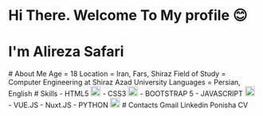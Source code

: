 <h1> Hi There. <strong>Welcome To My profile</strong> 😊 </h1>
<h1> I'm <strong> Alireza Safari </strong> </h2>
# About Me
Age = 18
Location = Iran, Fars, Shiraz
Field of Study = Computer Engineering at Shiraz Azad University
Languages = Persian, English 
# Skills
- HTML5 <img alt="html_logo" src="https://github.com/Alireza0sfr/AboutMe/blob/main/assets/images/html.png" width="20" height="20">
- CSS3 <img alt="css_logo" src="https://github.com/Alireza0sfr/AboutMe/blob/main/assets/images/css.png" width="20" height="20">
    - BOOTSTRAP 5
- JAVASCRIPT <img alt="js_logo" src="https://github.com/Alireza0sfr/AboutMe/blob/main/assets/images/js.png" width="20" height="20">
    - VUE.JS 
    - Nuxt.JS
- PYTHON <img alt="py_logo" src="https://github.com/Alireza0sfr/AboutMe/blob/main/assets/images/python.png" width="20" height="20">
# Contacts
Gmail <src="alireza.safaree@gmail.com">
Linkedin <src="https://www.linkedin.com/in/alireza-safari-3b23231bb/">
Ponisha <src="https://ponisha.ir/profile/alireza.safari">
CV <src="https://jobinja.ir/user/alireza_safari">

